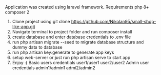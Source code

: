 Application was created using laravel framework. Requirements php 8+ composer 2

1. Clone project using git clone https://github.com/Nikolan95/small-shop-like-app.git
2. Navigate terminal to project folder and run composer install
3. create database and enter database credentials to .env file
4. run php artisan migrate --seed to migrate database structure and dummy data to database
5. run php artisan key:generate to generate app keys
6. setup web-server or just run php artisan serve to start app
7. Enjoy :)
Basic users credentials user1/user1 user2/user2 Admin user credentials admin1/admin1 admi2/admin2
